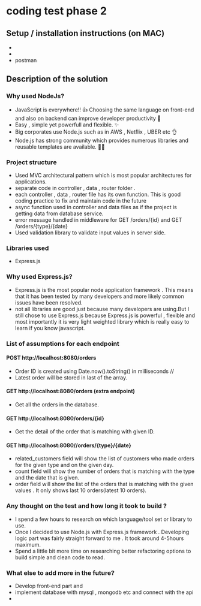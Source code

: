 # coding test phase 2

## Setup / installation instructions (on MAC)

-
-
- postman

## Description of the solution

### Why used NodeJs?

- JavaScript is everywhere!! 👍 Choosing the same language on front-end and also on backend can improve developer productivity 🔧
- Easy , simple yet powerfull and flexible. ✨
- Big corporates use Node.js such as in AWS , Netflix , UBER etc 👌
- Node.js has strong community which provides numerous libraries and reusable templates are available. 🙆‍♂️

### Project structure

- Used MVC architectural pattern which is most popular architectures for applications.
- separate code in controller , data , router folder .
- each controller , data , router file has its own function. This is good coding practice to fix and maintain code in the future
- async function used in controller and data files as if the project is getting data from database service.
- error message handled in middleware for GET /orders/{id} and GET /orders/{type}/{date}
- Used validation library to validate input values in server side.

### Libraries used

- Express.js

### Why used Express.js?

- Express.js is the most popular node application framework . This means that it has been tested by many developers and more likely common issues have been resolved.
- not all libraries are good just because many developers are using.But I still chose to use Express.js because Express.js is powerful , flexible and most importantly it is very light weighted library which is really easy to learn if you know javascript.

### List of assumptions for each endpoint

#### POST http://localhost:8080/orders

- Order ID is created using Date.now().toString() in milliseconds //
- Latest order will be stored in last of the array.

#### GET http://localhost:8080/orders (extra endpoint)

- Get all the orders in the database.

#### GET http://localhost:8080/orders/{id}

- Get the detail of the order that is matching with given ID.

#### GET http://localhost:8080//orders/{type}/{date}

- related_customers field will show the list of customers who made orders for the given type and on the given day.
- count field will show the number of orders that is matching with the type and the date that is given.
- order field will show the list of the orders that is matching with the given values . It only shows last 10 orders(latest 10 orders).

### Any thought on the test and how long it took to build ?

- I spend a few hours to research on which language/tool set or library to use.
- Once I decided to use Node.js with Express.js framework . Developing logic part was fairly straight forward to me . It took around 4-5hours maximum.
- Spend a little bit more time on researching better refactoring options to build simple and clean code to read.

### What else to add more in the future?

- Develop front-end part and
- implement database with mysql , mongodb etc and connect with the api
-
